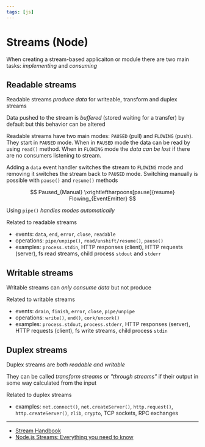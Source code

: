 ```yaml
---
tags: [js]
---
```


# Streams (Node)

When creating a stream-based applicaiton or module there are two main tasks: _implementing_ and _consuming_

## Readable streams

Readable streams _produce data_ for writeable, transform and duplex streams

Data pushed to the stream is _buffered_ (stored waiting for a transfer) by default but this behavior can be altered

Readable streams have two main modes: `PAUSED` (pull) and `FLOWING` (push).
They start in `PAUSED` mode.
When in `PAUSED` mode the data can be read by using `read()` method.
When in `FLOWING` mode the _data can be lost_ if there are no consumers listening to stream.

Adding a `data` event handler switches the stream to `FLOWING` mode and removing it switches the stream back to `PAUSED` mode.
Switching manually is possible with `pause()` and `resume()` methods

$$
Paused_{Manual} \xrightleftharpoons[pause]{resume} Flowing_{EventEmitter}
$$

Using `pipe()` _handles modes automatically_

Related to readable streams

- events: `data`, `end`, `error`, `close`, `readable`
- operations: `pipe/unpipe()`, `read/unshift/resume()`, `pause()`
- examples: `process.stdin`, HTTP responses (client), HTTP requests (server), fs read streams, child process `stdout` and `stderr`

## Writable streams

Writable streams can _only consume data_ but not produce

Related to writable streams

- events: `drain`, `finish`, `error`, `close`, `pipe/unpipe`
- operations: `write()`, `end()`, `cork/uncork()`
- examples: `process.stdout`, `process.stderr`, HTTP responses (server), HTTP requests (client), fs write streams, child process `stdin`

## Duplex streams

Duplex streams are _both readable and writable_

They can be called _transform streams_ or _"through streams"_ if their output in some way calculated from the input

Related to duplex streams

- examples: `net.connect()`, `net.createServer()`, `http.request()`, `http.createServer()`, `zlib`, `crypto`, TCP sockets, RPC exchanges

---

- [Stream Handbook](https://github.com/substack/stream-handbook)
- [Node.js Streams: Everything you need to know](https://www.freecodecamp.org/news/node-js-streams-everything-you-need-to-know-c9141306be93/)

<!--
- https://www.freecodecamp.org/news/understanding-the-javascript-call-stack-861e41ae61d4/
- https://nodejs.org/en/docs/guides/
- https://nodejs.org/api/stream.html
- https://livebook.manning.com/book/node-js-in-practice/chapter-5/
- https://www.freecodecamp.org/news/node-js-streams-everything-you-need-to-know-c9141306be93/
- https://flaviocopes.com/nodejs-streams/
-->
